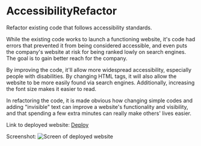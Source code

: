 # AccessibilityRefactor
Refactor existing code that follows accessibility standards.

While the existing code works to launch a functioning website, it's code had errors that prevented it from being considered accessible, and even puts the company's website at risk for being ranked lowly on search engines. The goal is to gain better reach for the company.

By improving the code, it'll allow more widespread accessibility, especially people with disabilities. By changing HTML tags, it will also allow the website to be more easily found via search engines. Additionally, increasing the font size makes it easier to read.

In refactoring the code, it is made obvious how changing simple codes and adding "invisible" text can improve a website's functionality and visibility, and that spending a few extra minutes can really make others' lives easier.

Link to deployed website:
[Deploy](https://rkle408.github.io/AccessibilityRefactor/)

Screenshot:
![Screen of deployed website](https://user-images.githubusercontent.com/108099192/186725658-5ee76858-924d-4d8e-91cf-4053e7a2d43f.png)
